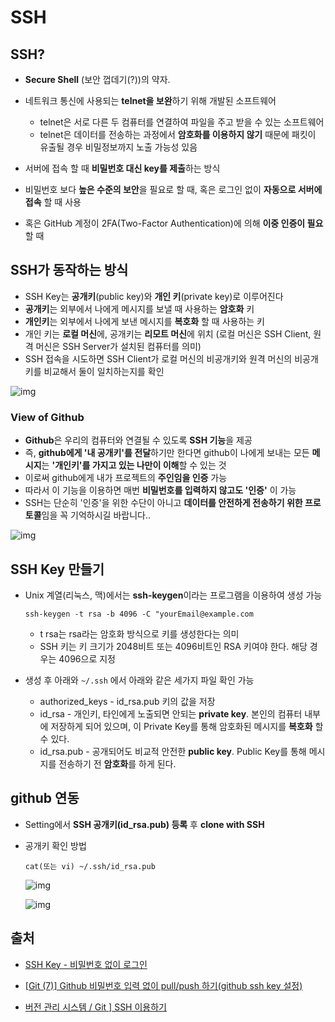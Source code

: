 # SSH

## SSH?

- **Secure Shell** (보안 껍데기(?))의 약자. 

- 네트워크 통신에 사용되는 **telnet을 보완**하기 위해 개발된 소프트웨어

  - telnet은 서로 다른 두 컴퓨터를 연결하여 파일을 주고 받을 수 있는 소프트웨어
  - telnet은 데이터를 전송하는 과정에서 **암호화를 이용하지 않기** 때문에 패킷이 유출될 경우 비밀정보까지 노출 가능성 있음

- 서버에 접속 할 때 **비밀번호 대신 key를 제출**하는 방식

- 비밀번호 보다 **높은 수준의 보안**을 필요로 할 때, 혹은 로그인 없이 **자동으로 서버에 접속** 할 때 사용

- 혹은 GitHub 계정이 2FA(Two-Factor Authentication)에 의해 **이중 인증이 필요** 할 때

  

## SSH가 동작하는 방식

- SSH Key는 **공개키**(public key)와 **개인 키**(private key)로 이루어진다
- **공개키**는 외부에서 나에게 메시지를 보낼 때 사용하는 **암호화** 키
- **개인키**는 외부에서 나에게 보낸 메시지를 **복호화** 할 때 사용하는 키
- 개인 키는 **로컬 머신**에, 공개키는 **리모트 머신**에 위치 (로컬 머신은 SSH Client, 원격 머신은 SSH Server가 설치된 컴퓨터를 의미)
- SSH 접속을 시도하면 SSH Client가 로컬 머신의 비공개키와 원격 머신의 비공개키를 비교해서 둘이 일치하는지를 확인

![img](https://s3.ap-northeast-2.amazonaws.com/opentutorials-user-file/module/432/1213.gif)

### View of Github

- **Github**은 우리의 컴퓨터와 연결될 수 있도록 **SSH 기능**을 제공
- 즉, **github에게 '내 공개키'를 전달**하기만 한다면 github이 나에게 보내는 모든 **메시지**는 **'개인키'를 가지고 있는 나만이 이해**할 수 있는 것
- 이로써 github에게 내가 프로젝트의 **주인임을 인증** 가능
- 따라서 이 기능을 이용하면 매번 **비밀번호를 입력하지 않고도 '인증'** 이 가능
-  SSH는 단순히 '인증'을 위한 수단이 아니고 **데이터를 안전하게 전송하기 위한 프로토콜**임을 꼭 기억하시길 바랍니다..



![img](http://postfiles8.naver.net/MjAxOTA2MTdfODIg/MDAxNTYwNzcyMzQzODgw.BSQSBu66iAuc4T3Bv_cwWnbPt48Ngcfdbv2IBmw_N3Ig.hWPF3xFnEPvR_5vSgGK6W1PpKonMq94PfTIwA8gYvPog.PNG.pjok1122/image.png?type=w966)

## SSH Key 만들기

- Unix 계열(리눅스, 맥)에서는 **ssh-keygen**이라는 프로그램을 이용하여 생성 가능

  `ssh-keygen -t rsa -b 4096 -C "yourEmail@example.com`

  - t rsa는 rsa라는 암호화 방식으로 키를 생성한다는 의미
  - SSH 키는 키 크기가 2048비트 또는 4096비트인 RSA 키여야 한다. 해당 경우는 4096으로 지정

- 생성 후 아래와 `~/.ssh` 에서 아래와 같은 세가지 파일 확인 가능

  -  authorized_keys -  id_rsa.pub 키의 값을 저장
  -  id_rsa - 개인키, 타인에게 노출되면 안되는 **private key**. 본인의 컴퓨터 내부에 저장하게 되어 있으며, 이 Private Key를 통해 암호화된 메시지를 **복호화** 할 수 있다.
  -  id_rsa.pub - 공개되어도 비교적 안전한 **public key**. Public Key를 통해 메시지를 전송하기 전 **암호화**를 하게 된다.

## github 연동

- Setting에서 **SSH 공개키(id_rsa.pub) 등록** 후 **clone with SSH**
- 공개키 확인 방법
  
  `cat(또는 vi) ~/.ssh/id_rsa.pub`

  ![img](https://blog.kakaocdn.net/dn/MtOh1/btqEbQT4L2l/R52xk8mdVyAWcpklkHnEfk/img.png)

  

  ![img](https://blog.kakaocdn.net/dn/AKW3Z/btqEfqeF2yb/Gz5Lhkn7kA9ooPG9mghOk0/img.png)

  

## 출처

- [SSH Key - 비밀번호 없이 로그인](https://opentutorials.org/module/432/3742)

- [[Git (7)] Github 비밀번호 입력 없이 pull/push 하기(github ssh key 설정)](https://goddaehee.tistory.com/254)

- [버전 관리 시스템 / Git \] SSH 이용하기](http://blog.naver.com/pjok1122/221564348763)

